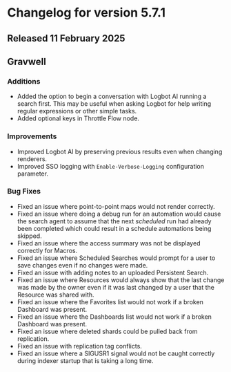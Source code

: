 # Changelog for version 5.7.1

## Released 11 February 2025

## Gravwell

### Additions

* Added the option to begin a conversation with Logbot AI running a search first. This may be useful when asking Logbot for help writing regular expressions or other simple tasks. 
* Added optional keys in Throttle Flow node. 

### Improvements

* Improved Logbot AI by preserving previous results even when changing renderers.
* Improved SSO logging with `Enable-Verbose-Logging` configuration parameter.

### Bug Fixes

* Fixed an issue where point-to-point maps would not render correctly.
* Fixed an issue where doing a debug run for an automation would cause the search agent to assume that the next _scheduled_ run had already been completed which could result in a schedule automations being skipped. 
* Fixed an issue where the access summary was not be displayed correctly for Macros.
* Fixed an issue where Scheduled Searches would prompt for a user to save changes even if no changes were made.
* Fixed an issue with adding notes to an uploaded Persistent Search.
* Fixed an issue where Resources would always show that the last change was made by the owner even if it was last changed by a user that the Resource was shared with.
* Fixed an issue where the Favorites list would not work if a broken Dashboard was present.
* Fixed an issue where the Dashboards list would not work if a broken Dashboard was present.
* Fixed an issue where deleted shards could be pulled back from replication. 
* Fixed an issue with replication tag conflicts. 
* Fixed an issue where a SIGUSR1 signal would not be caught correctly during indexer startup that is taking a long time.